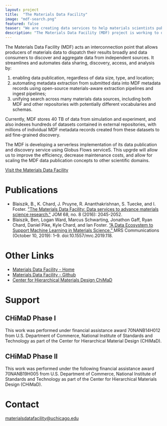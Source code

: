 ```yaml
---
layout: project
title:  "The Materials Data Facility"
image: "mdf-search.png"
featured: false
teaser: "We are creating data services to help materials scientists publish and discover data"
description: "The Materials Data Facility (MDF) project is working to develop and deploy advanced services to help materials scientists publish datasets, encourage data reuse and sharing, and facilitate simple discovery of data."
---
```


The Materials Data Facility (MDF) acts an interconnection point that allows producers of materials data to dispatch their results broadly and data consumers to discover and aggregate data from independent sources. It streamlines and automates data sharing, discovery, access,
and analysis by: 
1. enabling data publication, regardless of data size, type, and location; 
2. automating metadata extraction from submitted data into MDF metadata records using open-source materials-aware extraction pipelines and ingest pipelines;
3. unifying search across many materials data sources, including both MDF and other repositories with potentially different vocabularies and schemas. 

Currently, MDF stores 40 TB of data from simulation and experiment, and also indexes hundreds of datasets contained in external repositories, with millions of individual MDF metadata records created from these datasets to aid fine-grained discovery.

The MDF is developing a serverless implementation of its data publication and discovery service using Globus Flows serviceS. This upgrde will allow us to improve the efficiency, decrease maintenance costs, and allow for scaling the MDF data publication concepts to other scientific domains.

<a href="https://www.materialsdatafacility.org" class="btn btn-lg btn-success">Visit the Materials Data Facility</a>

# Publications

- Blaiszik, B., K. Chard, J. Pruyne, R. Ananthakrishnan, S. Tuecke, and I. Foster. ["The Materials Data Facility: Data services to advance materials science research."](https://www.researchgate.net/profile/Ian_Foster/publication/304992308_The_Materials_Data_Facility_Data_Services_to_Advance_Materials_Science_Research/links/578550f808ae36ad40a4c2c5.pdf) JOM 68, no. 8 (2016): 2045-2052.
- Blaiszik, Ben, Logan Ward, Marcus Schwarting, Jonathon Gaff, Ryan Chard, Daniel Pike, Kyle Chard, and Ian Foster. [“A Data Ecosystem to Support Machine Learning in Materials Science.” ](https://doi.org/10.1557/mrc.2019.118) MRS Communications (October 10, 2019): 1–9. doi:10.1557/mrc.2019.118. 

# Other Links

- [Materials Data Facility - Home](http://www.materialsdatafacility.org)
- [Materials Data Facility - Github](https://github.com/materials-data-facility)
- [Center for Hierarchical Materials Design ChiMaD](http://chimad.northwestern.edu)

# Support

## CHiMaD Phase I
This work was performed under financial assistance award 70NANB14H012 from U.S. Department of Commerce, National Institute of Standards and Technology as part of the Center for Hierarchical Material Design (CHiMaD).

## CHiMaD Phase II
This work was performed under the following financial assistance award 70NANB19H005 from U.S. Department of Commerce, National Institute of Standards and Technology as part of the Center for Hierarchical Materials Design (CHiMaD).

# Contact
materialsdatafacility@uchicago.edu